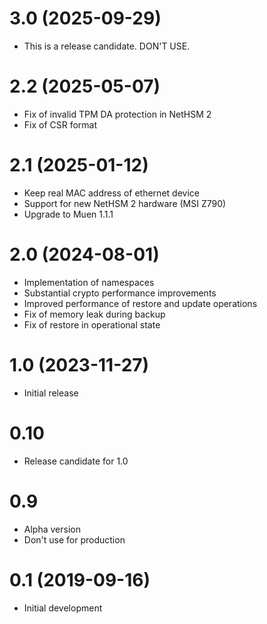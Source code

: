 # 3.0 (2025-09-29)

* This is a release candidate. DON'T USE.

# 2.2 (2025-05-07)

* Fix of invalid TPM DA protection in NetHSM 2
* Fix of CSR format

# 2.1 (2025-01-12)

* Keep real MAC address of ethernet device
* Support for new NetHSM 2 hardware (MSI Z790)
* Upgrade to Muen 1.1.1

# 2.0 (2024-08-01)

* Implementation of namespaces
* Substantial crypto performance improvements
* Improved performance of restore and update operations
* Fix of memory leak during backup
* Fix of restore in operational state

# 1.0 (2023-11-27)

* Initial release

# 0.10

* Release candidate for 1.0

# 0.9

* Alpha version
* Don't use for production

# 0.1 (2019-09-16)

* Initial development
